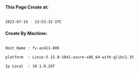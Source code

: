 
   
#### This Page Create at:

```bash

2023-07-19 - 13:53:32 UTC

```

#### Create By Machine:

```bash

Host Name : fv-az411-806

platform  : Linux-5.15.0-1041-azure-x86_64-with-glibc2.35

Ip Local  : 10.1.0.207

```

